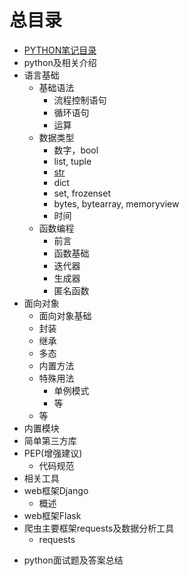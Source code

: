 # 总目录

* [PYTHON笔记目录](README.md)
* python及相关介绍
* 语言基础
  - 基础语法
    - 流程控制语句
    - 循环语句
    - 运算
  - 数据类型
    - 数字，bool
    - list, tuple
    - [str](语言基础/数据类型/str.md)
    - dict
    - set, frozenset
    - bytes, bytearray, memoryview
    - 时间
  - 函数编程
    - 前言
    - 函数基础
    - 迭代器
    - 生成器
    - 匿名函数
* 面向对象
  - 面向对象基础
  - 封装
  - 继承
  - 多态
  - 内置方法
  - 特殊用法
    - 单例模式
    - 等
  - 等
* 内置模块
* 简单第三方库
* PEP(增强建议)
  - 代码规范
* 相关工具
* web框架Django
  - 概述
* web框架Flask
* 爬虫主要框架requests及数据分析工具
  - requests

- python面试题及答案总结